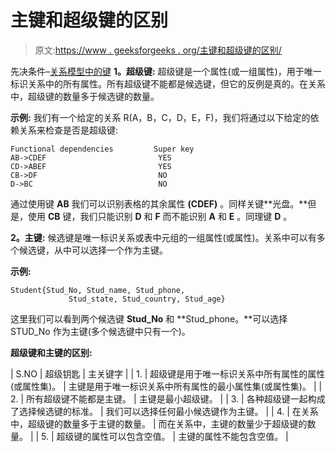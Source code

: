 # 主键和超级键的区别

> 原文:[https://www . geeksforgeeks . org/主键和超级键的区别/](https://www.geeksforgeeks.org/difference-between-primary-key-and-super-key/)

先决条件–[关系模型中的键](https://www.geeksforgeeks.org/dbms-keys-candidate-super-primary-alternate-and-foreign/)
**1。超级键:**
超级键是一个属性(或一组属性)，用于唯一标识关系中的所有属性。所有超级键不能都是候选键，但它的反例是真的。在关系中，超级键的数量多于候选键的数量。

**示例:**
我们有一个给定的关系 R(A，B，C，D，E，F)，我们将通过以下给定的依赖关系来检查是否是超级键:

```
Functional dependencies         Super key
AB->CDEF                         YES
CD->ABEF                         YES
CB->DF                           NO
D->BC                            NO 
```

通过使用键 **AB** 我们可以识别表格的其余属性 **(CDEF)** 。同样关键**光盘。**但是，使用 **CB** 键，我们只能识别 **D** 和 **F** 而不能识别 **A** 和 **E** 。同理键 **D** 。

**2。主键:**
候选键是唯一标识关系或表中元组的一组属性(或属性)。关系中可以有多个候选键，从中可以选择一个作为主键。

**示例:**

```
Student{Stud_No, Stud_name, Stud_phone, 
             Stud_state, Stud_country, Stud_age} 
```

这里我们可以看到两个候选键 **Stud_No** 和 **Stud_phone。**可以选择 STUD_No 作为主键(多个候选键中只有一个)。

**超级键和主键的区别:**

| S.NO | 超级钥匙 | 主关键字 |
| 1. | 超级键是用于唯一标识关系中所有属性的属性(或属性集)。 | 主键是用于唯一标识关系中所有属性的最小属性集(或属性集)。 |
| 2. | 所有超级键不能都是主键。 | 主键是最小超级键。 |
| 3. | 各种超级键一起构成了选择候选键的标准。 | 我们可以选择任何最小候选键作为主键。 |
| 4. | 在关系中，超级键的数量多于主键的数量。 | 而在关系中，主键的数量少于超级键的数量。 |
| 5. | 超级键的属性可以包含空值。 | 主键的属性不能包含空值。 |